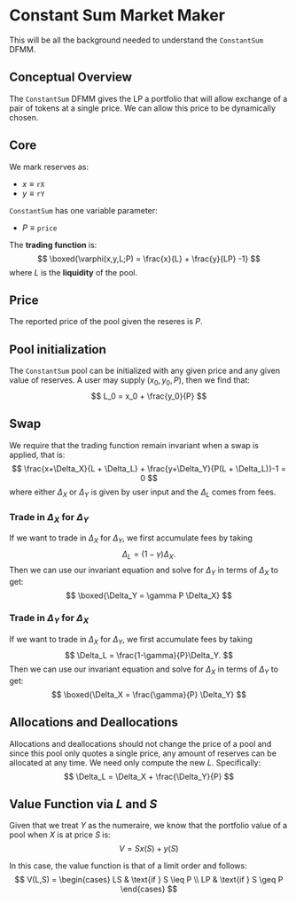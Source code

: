 # Constant Sum Market Maker
This will be all the background needed to understand the `ConstantSum` DFMM.

## Conceptual Overview
The `ConstantSum` DFMM gives the LP a portfolio that will allow exchange of a pair of tokens at a single price.
We can allow this price to be dynamically chosen.

## Core
We mark reserves as:
- $x \equiv \mathtt{rX}$
- $y \equiv \mathtt{rY}$

`ConstantSum` has one variable parameter:
- $P \equiv \mathtt{price}$ 

The **trading function** is:
$$
\boxed{\varphi(x,y,L;P) = \frac{x}{L} + \frac{y}{LP} -1}
$$
where $L$ is the **liquidity** of the pool. 

## Price
The reported price of the pool given the reseres is $P$.

## Pool initialization
The `ConstantSum` pool can be initialized with any given price and any given value of reserves. 
A user may supply $(x_0,y_0,P)$, then we find that:
$$
L_0 = x_0 + \frac{y_0}{P}
$$

## Swap 
We require that the trading function remain invariant when a swap is applied, that is:
$$
\frac{x+\Delta_X}{L + \Delta_L} + \frac{y+\Delta_Y}{P(L + \Delta_L)}-1 = 0
$$
where either $\Delta_X$ or $\Delta_Y$ is given by user input and the $\Delta_L$ comes from fees.

### Trade in $\Delta_X$ for $\Delta_Y$
If we want to trade in $\Delta_X$ for $\Delta_Y$, 
we first accumulate fees by taking 
$$
\Delta_L = (1-\gamma) \Delta_X.
$$
Then we can use our invariant equation and solve for $\Delta_Y$ in terms of $\Delta_X$ to get:
$$
\boxed{\Delta_Y = \gamma P \Delta_X}
$$

### Trade in $\Delta_Y$ for $\Delta_X$
If we want to trade in $\Delta_X$ for $\Delta_Y$, 
we first accumulate fees by taking 
$$
\Delta_L = \frac{1-\gamma}{P}\Delta_Y.
$$
Then we can use our invariant equation and solve for $\Delta_X$ in terms of $\Delta_Y$ to get:
$$
\boxed{\Delta_X = \frac{\gamma}{P} \Delta_Y}
$$

## Allocations and Deallocations
Allocations and deallocations should not change the price of a pool and since this pool only quotes a single price, any amount of reserves can be allocated at any time.
We need only compute the new $L$.
Specifically:
$$
\Delta_L = \Delta_X + \frac{\Delta_Y}{P}
$$


## Value Function via $L$ and $S$
Given that we treat $Y$ as the numeraire, we know that the portfolio value of a pool when $X$ is at price $S$ is:
$$
V = Sx(S) + y(S)
$$

In this case, the value function is that of a limit order and follows:
$$
V(L,S) = \begin{cases}
LS & \text{if } S \leq P \\
LP & \text{if } S \geq P
\end{cases}
$$

